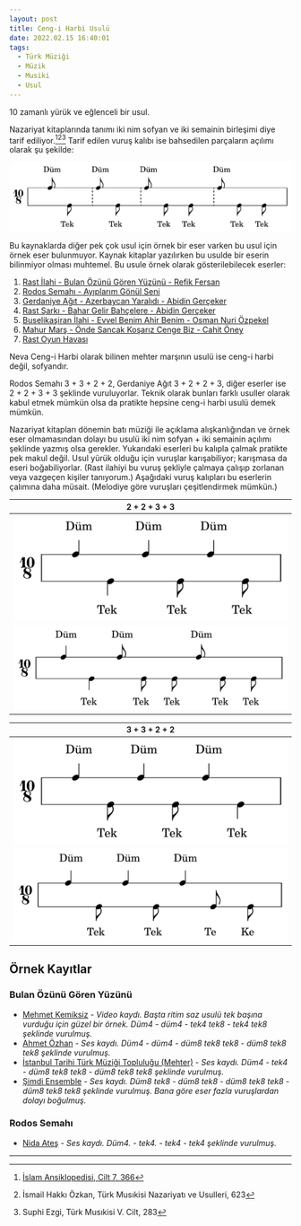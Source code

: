 ```yaml
---
layout: post
title: Ceng-i Harbi Usulü
date: 2022.02.15 16:40:01
tags:
  - Türk Müziği
  - Müzik
  - Musiki
  - Usul
---
```


10 zamanlı yürük ve eğlenceli bir usul.
<!--end_excerpt-->
Nazariyat kitaplarında tanımı iki nim sofyan ve iki semainin birleşimi diye tarif ediliyor.[^1][^2][^3] Tarif edilen vuruş kalıbı ise bahsedilen parçaların açılımı olarak şu şekilde:

![Düm8 tek8 düm8 tek8 düm8 tek8 tek8 düm8 tek8 tek8](/assets/images/10_8_ceng_i_harbi_nazariyat.png)

Bu kaynaklarda diğer pek çok usul için örnek bir eser varken bu usul için örnek eser bulunmuyor. Kaynak kitaplar yazılırken bu usulde bir eserin bilinmiyor olması muhtemel. Bu usule örnek olarak gösterilebilecek eserler:

1. [Rast İlahi - Bulan Özünü Gören Yüzünü - Refik Fersan](https://divanmakam.com/attachments/bulan-ozunu-goren-yuzunu-bir-yuzu-dahi-refik-fersan-tanburi-rast-v1-pdf.13585/)
2. [Rodos Semahı - Ayıplarım Gönül Seni](https://www.baglamaci.com/muzik/thm/halk_notalar/rodos%20semah%C4%B1%20(1).pdf)
3. [Gerdaniye Ağıt - Azerbaycan Yaralıdı - Abidin Gerçeker](https://divanmakam.com/attachments/azerbaycan-yaralidi-abidin-gerceker-doktor-gerdaniye-v1-pdf.5051/)
4. [Rast Şarkı - Bahar Gelir Bahçelere - Abidin Gerçeker](https://divanmakam.com/attachments/bahar-gelir-bahcelere-guller-acar-guller-acar-raks-abidin-gerceker-doktor-rast-v1-pdf.5343/)
5. [Buselikaşiran İlahi - Evvel Benim Ahir Benim - Osman Nuri Özpekel](https://divanmakam.com/attachments/evvel-benim-ahir-benim-canlara-can-olan-benim-osman-nuri-ozpekel-udi-buselik-asiran-v1-pdf.20889/)
6. [Mahur Marş - Önde Sancak Koşarız Cenge Biz - Cahit Öney](https://divanmakam.com/attachments/onde-sancak-kosariz-cenge-biz-cahit-oney-doktor-mahur-v1-pdf.43421/)
7. [Rast Oyun Havası](https://divanmakam.com/attachments/oyun-havasi-belirsiz-rast-v1-pdf.65343/)

Neva Ceng-i Harbi olarak bilinen mehter marşının usulü ise ceng-i harbi değil, sofyandır.

Rodos Semahı 3 + 3 + 2 + 2, Gerdaniye Ağıt 3 + 2 + 2 + 3, diğer eserler ise 2 + 2 + 3 + 3 şeklinde vuruluyorlar. Teknik olarak bunları farklı usuller olarak kabul etmek mümkün olsa da pratikte hepsine ceng-i harbi usulü demek mümkün.

Nazariyat kitapları dönemin batı müziği ile açıklama alışkanlığından ve örnek eser olmamasından dolayı bu usulü iki nim sofyan + iki semainin açılımı şeklinde yazmış olsa gerekler. Yukarıdaki eserleri bu kalıpla çalmak pratikte pek makul değil. Usul yürük olduğu için vuruşlar karışabiliyor; karışmasa da eseri boğabiliyorlar. (Rast ilahiyi bu vuruş şekliyle çalmaya çalışıp zorlanan veya vazgeçen kişiler tanıyorum.) Aşağıdaki vuruş kalıpları bu eserlerin çalımına daha müsait. (Melodiye göre vuruşları çeşitlendirmek mümkün.)

2 + 2 + 3 + 3                                                                                 |
:--------------------------------------------------------------------------------------------:|
![Düm4 tek4 düm4 tek8 düm4 tek8](/assets/images/10_8_ceng_i_harbi.png)                        |
![Düm4 tek4 düm8 tek8 tek8 düm8 tek8 tek8](/assets/images/10_8_ceng_i_harbi_alternatif_1.png) |

3 + 3 + 2 + 2                                                                          |
:-------------------------------------------------------------------------------------:|
![Düm4 tek8 düm4 tek8 düm4 tek4](/assets/images/10_8_ceng_i_harbi_alternatif_2.png)    |
![Düm4 tek8 düm4 tek8 düm4 te8 ke8](/assets/images/10_8_ceng_i_harbi_alternatif_3.png) |

## Örnek Kayıtlar

### Bulan Özünü Gören Yüzünü

- [Mehmet Kemiksiz](https://www.youtube.com/watch?v=trie98uH8H8) - _Video kaydı. Başta ritim saz usulü tek başına vurduğu için güzel bir örnek. Düm4 - düm4 - tek4 tek8 - tek4 tek8 şeklinde vurulmuş._
- [Ahmet Özhan](https://www.youtube.com/watch?v=2cbbiBmatx0) - _Ses kaydı. Düm4 - düm4 - düm8 tek8 tek8 - düm8 tek8 tek8 şeklinde vurulmuş._
- [İstanbul Tarihi Türk Müziği Topluluğu (Mehter)](https://www.youtube.com/watch?v=Cc16l-6gLzE) - _Ses kaydı. Düm4 - tek4 - düm8 tek8 tek8 - düm8 tek8 tek8 şeklinde vurulmuş._
- [Şimdi Ensemble](https://www.youtube.com/watch?v=Qcs3BcRrmHg) - _Ses kaydı. Düm8 tek8 - düm8 tek8 - düm8 tek8 tek8 - düm8 tek8 tek8 şeklinde vurulmuş. Bana göre eser fazla vuruşlardan dolayı boğulmuş._

### Rodos Semahı

- [Nida Ateş](https://www.youtube.com/watch?v=UfAxD1OGWPE) - _Ses kaydı. Düm4. - tek4. - tek4 - tek4 şeklinde vurulmuş._

---

[^1]: [İslam Ansiklopedisi, Cilt 7, 366](https://cdn2.islamansiklopedisi.org.tr/dosya/7/C07002783.pdf)
[^2]: İsmail Hakkı Özkan, Türk Musıkisi Nazariyatı ve Usulleri, 623
[^3]: Suphi Ezgi, Türk Musıkisi V. Cilt, 283
